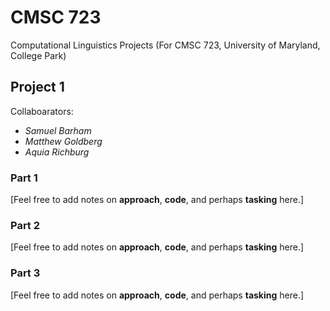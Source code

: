 # CMSC 723
Computational Linguistics Projects
(For CMSC 723, University of Maryland, College Park)

## Project 1
Collaboarators:
- _Samuel Barham_
- _Matthew Goldberg_
- _Aquia Richburg_

### Part 1
[Feel free to add notes on **approach**, **code**, and perhaps **tasking** here.]

### Part 2
[Feel free to add notes on **approach**, **code**, and perhaps **tasking** here.]

### Part 3
[Feel free to add notes on **approach**, **code**, and perhaps **tasking** here.]
